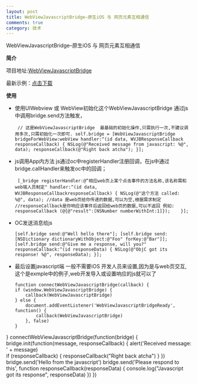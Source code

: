 ```yaml
---
layout: post
title: WebViewJavascriptBridge–原生iOS 与 网页元素互相通信
comments: true
category: 技术
---
```


WebViewJavascriptBridge–原生iOS 与 网页元素互相通信



**简介**

项目地址:[WebViewJavascriptBridge](https://github.com/marcuswestin/WebViewJavascriptBridge)

最新示例：[点击下载](https://codeload.github.com/bluesea/WebViewJavascriptBridge-test/zip/master)



**使用**

* 使用UIWebview 或 WebView初始化这个WebViewJavascriptBridge
	通过js中调用bridge.send方法触发，
	
	`
	// 这是WebViewJavascriptBridge  最基础的初始化操作,只需执行一次,不建议调用多次,只需初始化一次即可.
	self.bridge = [WebViewJavascriptBridge bridgeForWebView:webView handler:^(id data, WVJBResponseCallback responseCallback) {
    NSLog(@"Received message from javascript: %@", data);
    responseCallback(@"Right back atcha");
}];`

* js调用App内方法
	js通过oc中registerHandler注册回调，在js中通过bridge.callHandler来触发oc中的回调；
	
	` [_bridge registerHandler:@“相应web页上某个点击事件的方法名称,该名称需和web端人员制定" handler:^(id data, WVJBResponseCallbackresponseCallback) {
      NSLog(@"这个方法 called: %@", data);
    //data 是web页给你传递的数据,可以为空,根据需求制定
    //responseCallback是你响应该事件后返回给web页的数据,可以不返回
        例如: responseCallback
(@{@"result":[NSNumber numberWithInt:1]});   
}];`

* OC发送消息给js
  
  `[self.bridge send:@"Well hello there"];
[self.bridge send:[NSDictionary dictionaryWithObject:@"Foo" forKey:@"Bar"]];
[self.bridge send:@"Give me a response, will you?" responseCallback:^(id responseData) {
    NSLog(@"ObjC got its response! %@", responseData);
}];`

* 最后设置javascript端
  一般不需要iOS 开发人员来设置,因为是与web页交互,这个是exmple中的例子,web开发导入或设置响应的js就可以了
	
	```//js方法 
	function connectWebViewJavascriptBridge(callback) {
    if (window.WebViewJavascriptBridge) {
        callback(WebViewJavascriptBridge)
    } else {
        document.addEventListener('WebViewJavascriptBridgeReady', function() {
            callback(WebViewJavascriptBridge)
        }, false)
    }
}
connectWebViewJavascriptBridge(function(bridge) {
    bridge.init(function(message, responseCallback) {
        alert('Received message: ' + message)   
        if (responseCallback) {
            responseCallback("Right back atcha")
        }
    })
    bridge.send('Hello from the javascript')
    bridge.send('Please respond to this', function responseCallback(responseData) {
        console.log("Javascript got its response", responseData)
    })
})
```
